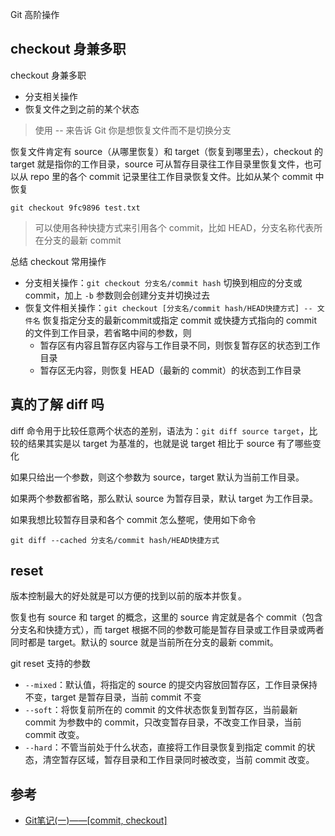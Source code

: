 Git 高阶操作

## checkout 身兼多职
checkout 身兼多职
* 分支相关操作
* 恢复文件之到之前的某个状态

> 使用 -- 来告诉 Git 你是想恢复文件而不是切换分支

恢复文件肯定有 source（从哪里恢复）和 target（恢复到哪里去），checkout 的 target 就是指你的工作目录，source 可从暂存目录往工作目录里恢复文件，也可以从 repo 里的各个 commit 记录里往工作目录恢复文件。比如从某个 commit 中恢复
```shell
git checkout 9fc9896 test.txt
```

> 可以使用各种快捷方式来引用各个 commit，比如 HEAD，分支名称代表所在分支的最新 commit

总结 checkout 常用操作
* 分支相关操作：`git checkout 分支名/commit hash` 切换到相应的分支或 commit，加上 `-b` 参数则会创建分支并切换过去
* 恢复文件相关操作：`git checkout [分支名/commit hash/HEAD快捷方式] -- 文件名` 恢复指定分支的最新commit或指定 commit 或快捷方式指向的 commit 的文件到工作目录，若省略中间的参数，则
  * 暂存区有内容且暂存区内容与工作目录不同，则恢复暂存区的状态到工作目录
  * 暂存区无内容，则恢复 HEAD（最新的 commit）的状态到工作目录

## 真的了解 diff 吗
diff 命令用于比较任意两个状态的差别，语法为：`git diff source target`，比较的结果其实是以 target 为基准的，也就是说 target 相比于 source 有了哪些变化

如果只给出一个参数，则这个参数为 source，target 默认为当前工作目录。

如果两个参数都省略，那么默认 source 为暂存目录，默认 target 为工作目录。

如果我想比较暂存目录和各个 commit 怎么整呢，使用如下命令
```shell
git diff --cached 分支名/commit hash/HEAD快捷方式
```

## reset
版本控制最大的好处就是可以方便的找到以前的版本并恢复。

恢复也有 source 和 target 的概念，这里的 source 肯定就是各个 commit（包含分支名和快捷方式），而 target 根据不同的参数可能是暂存目录或工作目录或两者同时都是 target。默认的 source 就是当前所在分支的最新 commit。

git reset 支持的参数
* `--mixed`：默认值，将指定的 source 的提交内容放回暂存区，工作目录保持不变，target 是暂存目录，当前 commit 不变
* `--soft`：将恢复前所在的 commit 的文件状态恢复到暂存区，当前最新 commit 为参数中的 commit，只改变暂存目录，不改变工作目录，当前 commit 改变。
* `--hard`：不管当前处于什么状态，直接将工作目录恢复到指定 commit 的状态，清空暂存区域，暂存目录和工作目录同时被改变，当前 commit 改变。

## 参考
* [Git笔记(一)——[commit, checkout]](http://pinkyjie.com/2014/08/02/git-notes-part-1/)